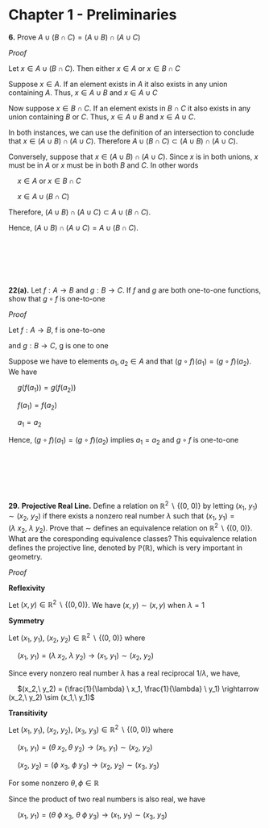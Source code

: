 # Chapter 1 - Preliminaries

**6\.** Prove $A \cup (B \cap C) = (A \cup B) \cap (A \cup C)$

*Proof*

Let $x \in A \cup (B \cap C)$. Then either $x \in A$ or $x \in B \cap C$

Suppose $x \in A$. If an element exists in $A$ it also exists in any union containing $A$. Thus,
$x \in A \cup B$ and $x \in A \cup C$

Now suppose $x \in B \cap C$. If an element exists in $B \cap C$ it also exists in any union containing $B$ or $C$. Thus, $x \in A \cup B$ and $x \in A \cup C$.

In both instances, we can use the definition of an intersection to conclude that $x \in (A \cup B) \cap (A \cup C)$. Therefore $A \cup (B \cap C) \subset (A \cup B) \cap (A \cup C)$.

Conversely, suppose that $x \in (A \cup B) \cap (A \cup C)$. Since $x$ is in both unions, $x$ must be in $A$ or $x$ must be in both $B$ and $C$. In other words 

&emsp; $x \in A$ or $x \in B \cap C$

&emsp; $x \in A \cup (B \cap C)$
  
Therefore, $(A \cup B) \cap (A \cup C) \subset A \cup (B \cap C)$.

Hence, $(A \cup B) \cap (A \cup C) = A \cup (B \cap C)$.

&nbsp;

&nbsp;

&nbsp;


**22(a)\.** Let $f : A \rightarrow B$ and $g : B \rightarrow C$. If $f$ and $g$ are both one-to-one functions, show that $g \circ f$ is one-to-one

*Proof*

Let $f : A \rightarrow B$, f is one-to-one
&nbsp;

and $g : B \rightarrow C$, g is one to one

Suppose we have to elements $a_1, a_2 \in A$ and that $(g \circ f)(a_1) = (g \circ f)(a_2)$. We have

&emsp; $g(f(a_1)) = g(f(a_2))$

&emsp; $f(a_1) = f(a_2)$

&emsp; $a_1 = a_2$

Hence, $(g \circ f)(a_1) = (g \circ f)(a_2)$ implies $a_1 = a_2$ and $g \circ f$ is one-to-one


&nbsp;

&nbsp;

&nbsp;


**29\.** **Projective Real Line.** Define a relation on $\mathbb{R}^2 \ \smallsetminus \ \{(0,\ 0)\}$ by letting $(x_1,\ y_1) \sim (x_2,\ y_2)$ if there exists a nonzero real number $\lambda$ such that $(x_1,\ y_1)=(\lambda \ x_2,\ \lambda \  y_2)$. Prove that $\sim$ defines an equivalence relation on $\mathbb{R}^2 \ \smallsetminus \ \{(0,\ 0)\}$. What are the coresponding equivalence classes? This equivalence relation defines the projective line, denoted by $\mathbb{P}(\mathbb{R})$, which is very important in geometry.

*Proof*

**Reflexivity**

Let $(x,y) \in \mathbb{R}^2 \ \smallsetminus \ \{(0,0)\}$. We have $(x,y) \sim (x,y)$ when $\lambda = 1$ 

**Symmetry** 

Let $(x_1,\ y_1), \ (x_2,\ y_2) \in \mathbb{R}^2 \ \smallsetminus \ \{(0,\ 0)\}$ where 

&emsp; $(x_1,\ y_1)=(\lambda \ x_2,\ \lambda \ y_2) \rightarrow (x_1,\ y_1) \sim (x_2,\ y_2)$

Since every nonzero real number $\lambda$ has a real reciprocal $1/ \lambda$, we have,

&emsp; $(x_2,\ y_2) = (\frac{1}{\lambda} \ x_1, \frac{1}{\lambda} \ y_1) \rightarrow (x_2,\ y_2) \sim (x_1,\ y_1)$



**Transitivity**

Let $(x_1,\ y_1), \ (x_2,\ y_2), \ (x_3,\ y_3) \in \mathbb{R}^2 \ \smallsetminus \ \{(0,\ 0)\}$ where

&emsp; $(x_1,\ y_1)=(\theta \ x_2,\theta \ y_2) \rightarrow (x_1,\  y_1) \sim (x_2,\ y_2)$

&emsp; $(x_2,\ y_2)=(\phi \ x_3,\ \phi \ y_3) \rightarrow (x_2,\  y_2) \sim (x_3,\ y_3)$

For some nonzero $\theta, \phi \in \mathbb{R}$

Since the product of two real numbers is also real, we have

&emsp; $(x_1,\ y_1)=(\theta \ \phi \ x_3,\ \theta \ \phi \ y_3) \rightarrow (x_1, \ y_1) \sim (x_3, \ y_3)$